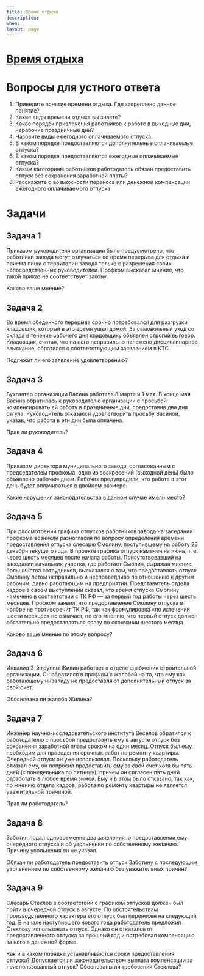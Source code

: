 ```yaml
---
title: Время отдыха
description:
when:
layout: page
---
```


# [Время отдыха](./7/Vremya_Otdykha.docx)

# Вопросы для устного ответа #

1. Приведите понятие времени отдыха. Где закреплено данное понятие?
2. Какие виды времени отдыха вы знаете?
3. Каков порядок привлечения работников к работе в выходные дни, нерабочие праздничные дни?
4. Назовите виды ежегодного оплачиваемого отпуска.
5. В каком порядке предоставляются дополнительные оплачиваемые отпуска?
6. В каком порядке предоставляются ежегодные оплачиваемые отпуска?
7. Каким категориям работников работодатель обязан предоставить отпуск без сохранения заработной платы?
8. Расскажите о возможности переноса или денежной компенсации ежегодного оплачиваемого отпуска.

# Задачи #

## Задача 1 ##

Приказом руководителя организации было предусмотрено, что работники завода могут отлучаться во время перерыва для отдыха и приема пищи с территории завода только с разрешения своих непосредственных руководителей. Профком высказал мнение, что такой приказ не соответствует закону.

Каково ваше мнение?

## Задача 2 ##

Во время обеденного перерыва срочно потребовался для разгрузки кладовщик, который в это время ушел домой. За самовольный уход со склада в течение рабочего дня кладовщику объявлен строгий выговор. Кладовщик, считая, что на него неправильно наложено дисциплинарное взыскание, обратился с соответствующим заявлением в КТС.

Подлежит ли его заявление удовлетворению?

## Задача 3 ##

Бухгалтер организации Васина работала 8 марта и 1 мая. В конце мая Васина обратилась к руководителю организации с просьбой компенсировать ей работу в праздничные дни, предоставив два дня отгула. Руководитель отказался удовлетворить просьбу Васиной, указав, что работа в эти дни была оплачена.

Прав ли руководитель?

## Задача 4 ##

Приказом директора муниципального завода, согласованным с председателем профкома, одно из воскресений (выходной день) было объявлено рабочим днем. Рабочих предупредили, что работа в этот день будет оплачиваться в двойном размере.

Какие нарушения законодательства в данном случае имели место?

## Задача 5 ##

При рассмотрении графика отпусков работников завода на заседании профкома возникли разногласия по вопросу определения времени предоставления отпуска слесарю Смолину, поступившему на работу 26 декабря текущего года. В проекте графика отпуск намечен на июнь, т. е. через шесть месяцев после начала работы. Присутствовавший на заседании начальник участка, где работает Смолин, выражая мнение большинства сотрудников, высказался о том, что предоставлять отпуск Смолину летом неправильно и несправедливо по отношению к другим рабочим, давно работающим на предприятии. Представитель отдела кадров в своем выступлении сказал, что время отпуска Смолину намечено в соответствии с ТК РФ — за первый год работы через шесть месяцев. Профком заявил, что предоставление Смолину отпуска в ноябре не противоречит ТК РФ, так как формулировка «по истечении шести месяцев» не означает, по его мнению, что первый отпуск должен обязательно предоставляться сразу по окончании шестого месяца.

Каково ваше мнение по этому вопросу?

## Задача 6 ##

Инвалид 3-й группы Жилин работает в отделе снабжения строительной организации. Он обратился в профком с жалобой на то, что ему как работающему инвалиду не предоставляют дополнительный отпуск за свой счет.

Обоснована ли жалоба Жилина?

## Задача 7 ##

Инженер научно-исследовательского института Веселов обратился к работодателю с просьбой предоставить ему в августе отпуск без сохранения заработной платы сроком на один месяц. Отпуск был ему необходим для проведения срочных работ по ремонту квартиры. Очередной отпуск он уже использовал. Поскольку работодатель отказал ему, он попросил предоставить ему за свой счет хотя бы пять дней (с понедельника по пятницу), причем он согласен пять дней отработать в любое время зимой. Ему и в этом было отказано, так как, по мнению отдела кадров, работа по ремонту квартиры не является уважительной причиной.

Прав ли работодатель?

## Задача 8 ##

Заботин подал одновременно два заявления: о предоставлении ему очередного отпуска и об увольнении по собственному желанию. Причину увольнения он не указал.

Обязан ли работодатель предоставить отпуск Заботину с последующим увольнением по собственному желанию без уважительных причин?

## Задача 9 ##

Слесарь Стеклов в соответствии с графиком отпусков должен был пойти в очередной отпуск в августе. По обстоятельствам производственного характера его отпуск был перенесен на следующий год. В начале наступившего нового года работодатель предложил Стеклову использовать отпуск. Однако он отказался от предоставленного отпуска за прошлый год и потребовал компенсацию за него в денежной форме.

Как и в каком порядке устанавливаются сроки предоставления отпуска? Допускается ли законодательством выплата компенсации за неиспользованный отпуск? Обоснованы ли требования Стеклова?
